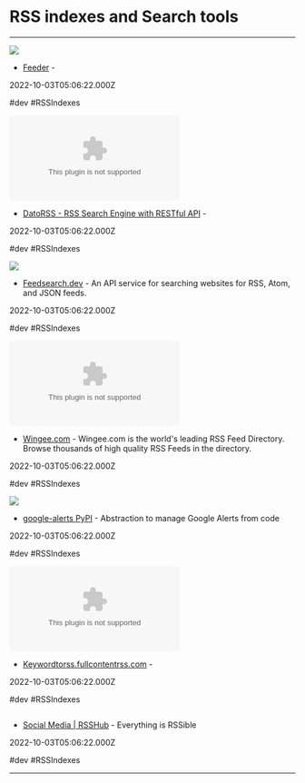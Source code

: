 # RSS indexes and Search tools

---

![](https://rdl.ink/render/https%3A%2F%2Ffeeder.co%2Fdiscover)

- [Feeder](https://feeder.co/discover) - 

2022-10-03T05:06:22.000Z

#dev #RSSIndexes

![](https://rdl.ink/render/https%3A%2F%2Fwww.datorss.com)

- [DatoRSS - RSS Search Engine with RESTful API](https://www.datorss.com) - 

2022-10-03T05:06:22.000Z

#dev #RSSIndexes

![](https://feedsearch.dev/static/apple-touch-icon.png)

- [Feedsearch.dev](https://feedsearch.dev) - An API service for searching websites for RSS, Atom, and JSON feeds.

2022-10-03T05:06:22.000Z

#dev #RSSIndexes

![](https://rdl.ink/render/https%3A%2F%2Fwww.wingee.com)

- [Wingee.com](https://www.wingee.com) - Wingee.com is the world's leading RSS Feed Directory. Browse thousands of high quality RSS Feeds in the directory.

2022-10-03T05:06:22.000Z

#dev #RSSIndexes

![](https://pypi.org/static/images/twitter.abaf4b19.webp)

- [google-alerts PyPI](https://pypi.org/project/google-alerts) - Abstraction to manage Google Alerts from code

2022-10-03T05:06:22.000Z

#dev #RSSIndexes

![](https://rdl.ink/render/https%3A%2F%2Fkeywordtorss.fullcontentrss.com)

- [Keywordtorss.fullcontentrss.com](https://keywordtorss.fullcontentrss.com) - 

2022-10-03T05:06:22.000Z

#dev #RSSIndexes

![]()

- [Social Media | RSSHub](https://docs.rsshub.app/en/social-media.html) - Everything is RSSible

2022-10-03T05:06:22.000Z

#dev #RSSIndexes

---

